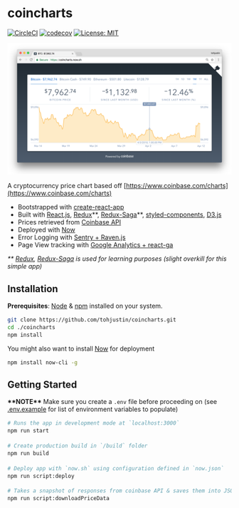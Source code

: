 # coincharts

[![CircleCI](https://circleci.com/gh/tohjustin/coincharts/tree/master.svg?style=shield&circle-token=3fd04aa6997f211630fc7d4f45931bef1953a97b)](https://circleci.com/gh/tohjustin/coincharts/tree/master)
[![codecov](https://codecov.io/gh/tohjustin/coincharts/branch/master/graph/badge.svg)](https://codecov.io/gh/tohjustin/coincharts)
[![License: MIT](https://img.shields.io/badge/License-MIT-blue.svg)](https://opensource.org/licenses/MIT)

<p align="center">
  <img src="./docs/screenshot.png">
</p>

A cryptocurrency price chart based off [https://www.coinbase.com/charts](https://www.coinbase.com/charts)

* Bootstrapped with [create-react-app](https://github.com/facebookincubator/create-react-app)
* Built with [React.js](https://facebook.github.io/react/), [Redux](https://redux.js.org/)\*\*, [Redux-Saga](https://redux-saga.js.org/)\*\*, [styled-components](https://www.styled-components.com/), [D3.js](https://d3js.org/)
* Prices retrieved from [Coinbase API](https://developers.coinbase.com/api/v2)
* Deployed with [Now](https://zeit.co/now)
* Error Logging with [Sentry + Raven.js](https://github.com/getsentry/raven-js)
* Page View tracking with [Google Analytics + react-ga](https://github.com/react-ga/react-ga)

*\*\* [Redux](https://redux.js.org/), [Redux-Saga](https://redux-saga.js.org/) is used for learning purposes (slight overkill for this simple app)*

## Installation

**Prerequisites**: [Node](https://nodejs.org/en/download/) & [npm](https://docs.npmjs.com/getting-started/installing-node) installed on your system.

``` bash
git clone https://github.com/tohjustin/coincharts.git
cd ./coincharts
npm install
```

You might also want to install [Now](https://zeit.co/now) for deployment

``` bash
npm install now-cli -g
```

## Getting Started

**\*\*NOTE\*\*** Make sure you create a `.env` file before proceeding on (see [.env.example](./.env.example) for list of environment variables to populate)

``` bash
# Runs the app in development mode at `localhost:3000`
npm run start

# Create production build in `/build` folder
npm run build

# Deploy app with `now.sh` using configuration defined in `now.json`
npm run script:deploy

# Takes a snapshot of responses from coinbase API & saves them into JSON files in `public/priceData` (for offline development)
npm run script:downloadPriceData
```

